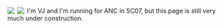 <style>
.demo {
    width:420px;
}
ul {
    list-style: none outside none;
    padding-left: 0;
    margin-bottom:0;
}
li {
    display: block;
    float: left;
    margin-right: 6px;
    cursor:pointer;
}
img {
    display: block;
    height: auto;
    max-width: 100%;
}
</style>
<script src="https://ajax.googleapis.com/ajax/libs/jquery/1.9.1/jquery.min.js"></script>
<script>
$('#lightSlider').lightSlider({
    gallery: true,
    item: 1,
    loop: true,
    slideMargin: 0,
    thumbItem: 9
});
</script>
<div class="demo">
    <ul id="lightSlider">
        <li data-thumb="https://sachinchoolur.github.io/lightslider/img/thumb/cS-1.jpg">
            <img src="https://sachinchoolur.github.io/lightslider/img/cS-1.jpg" />
        </li>
        <li data-thumb="https://sachinchoolur.github.io/lightslider/img/thumb/cS-2.jpg">
            <img src="https://sachinchoolur.github.io/lightslider/img/cS-2.jpg" />
        </li>
    </ul>
</div>
I'm VJ and I'm running for ANC in 5C07, but this page is still very much under construction.
